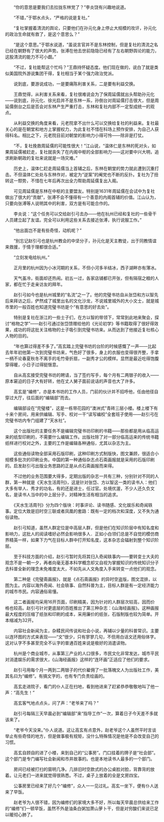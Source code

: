 　　“你的意思是要我们去拉拢东林党了？”李炎饶有兴趣地说道。

　　“不错，”于鄂水点头，“严格的说是复社。”

　　“复社掌握着清流的舆论，只要他们在孙元化身上停止大规模的攻讦，孙元化的政治生命就有救了，是这个意思么？”

　　“是这个意思。”于鄂水说道，“虽说言官并不是东林控制，但是复社的清流之名已经在朝野有了很大的声势。张溥在他去世前隐隐已经有了左右朝野舆论的能力，这股清流的能力不可小觑。”

　　“不过，复社能帮这个忙吗？”王鼎持怀疑态度。他们现在做的，说白了就是类似美国院外游说集团干得，复社相当于某个强力政治党派。

　　说到底，要游说成功，一是要痛陈利害关系，二是要有利益交换。

　　王鼎觉得，从利害关系来看，复社很难说会为了保周延儒就出头帮助孙元化——说到底，孙元化、徐光启并不是东林一系，孙倒台对周延儒打击很大，但是周延儒倒台之后是否会对东林产生严重打击，东林和复社内部不一定型成统一的观点。

　　从利益交换的角度来看，元老院拿不出什么可以交换给复社的利益来。复社最关心的是在朝堂和地方上掌握权力，为此复社不惜在科场上预作安排，为自己人获得科名。相比之下，元老院目前对朝堂的影响力小得可怜——除非是打仗。

　　“不，复社挽救周延儒的可能性很大！”江山说，“温体仁是东林的死对头，如果周延儒被赶走，复社就丧失了在内阁中枢的全部影响力——这对要中兴大明，追求刷新朝政的复社来说就是一场灾难。”

　　历史上，温体仁赶走周延儒当上首辅之后，东林在朝堂的势力就此遭到沉重打击。不但温体仁处处与东林作对，被定为“逆案”的阉党也不断的反扑。复社为了扭转这一颓势，不惜在七年后再次出全力帮助周延儒复出入阁。

　　可见周延儒是东林在中枢的主要盟友。特别是1631年周延儒在会试中为复社做出了很大的“贡献”，张溥不会不懂得有一个善意的内阁首辅的价值。江山认为，只要向张溥等人说明其中的利害，双方是有可能合作的。

　　李炎说：“这个任务可以交给赵引弓去办——他在杭州已经和复社的一些骨干人员建立起了友谊。完全可以利用这些关系去接近张溥，执行说服工作。”

　　“他出面岂不是有些奇怪，动机呢？”

　　“别忘记赵引弓也是杭州教会的中坚分子，孙元化是天主教徒，出于同教情谊来救援，于情于理都很合适。”

　　“立刻发电给杭州。”

　　正月里的杭州因为小冰河期的关系，不但小河多半结冰，西子湖畔亦有薄冰。

　　天气虽冷，街面却还热闹。初五一过，各家店铺都已开张，但有隔宿之粮的人家，都在忙于走亲访友的拜年。

　　赵引弓如今也是杭州城里的“名流”之一了。他的完璧书坊自从张岱和方以智先后来拜访之后，俨然成了城里出名的文化沙龙，不说城里城外的大小文士，就是城市里的一般百姓也知道完璧书坊是个“有意思的好去处”。

　　特别是复社在浙江的一些士子们，在方以智的带领下，常常到此地来聚会，探讨“格物之学”——赵引弓通过张岱馈赠给他的《光论初学》等书籍取得了很好得效果，成功的将这批关注格物的士子吸引到完璧书坊来。从而达到了他接近复社核心人物的目的。

　　“年也算过得差不多了。”高玄踏上完璧书坊的台阶的时候感慨了一声——比起去年年初他第一次到完璧书坊来，气色好了很多，身上的衣服也变得很齐整，手拿一柄不论春夏秋冬不离手的毛竹骨折扇，一副秀才公的模样。显然是最近吃得饱腹穿得暖，小日子过得挺惬意。

　　自从高玄接受完璧书坊的聘请，当了签约写手，每个月有二两银子的收入——原本窘迫的日子大有好转，他在丈人舅子面前说话的声音也大了许多。

　　高玄是“编修”，亦是本书坊的工作人员，门前的伙计并不招呼他，任由他径自穿过大厅，往后面的“编辑部”而去。

　　编辑部设在“完璧楼”，这是一栋带花园的“澳洲式”青砖三层小楼。楼上楼下有十来个房间，用来供编辑、写手、校对一干“读写编校”全套班子使用——赵引弓在完璧书坊内专门组建了“天水社”。

　　这个出版社的主要任务不是编辑完璧书坊印刷的书籍——那些都是用从临高运来的纸型印刷的，不需要什么编辑工作。出版社除了对一部分临高运来的传统书籍纸样进行校对之外，主要的工作是编辑各种通俗，尤其以杂志为主。

　　这些通俗读物全部采用石版印刷，这种印刷方式制版快，图文兼顾，很适合小规模多批次的印刷业务。中国的第一种通俗杂志点石斋画报就是采用的石版印刷的。启发赵引弓出版业务思路的正是从点石斋画报而来得。

　　不过他的业务范围要大得多，定期出版的杂志一共有三种，分别针对不同的人群，第一种就是《天水生活周刊》，这是针对张岱、方以智这一类的读书人：他们大多有举人、秀才的功名，有的还是进士，任过官。处境优渥，不少人还久负文名，是读书人当中的中上层分子，对精神生活有相当的追求。

　　《天水生活周刊》分为四个版块：时事评论、读书随感、文化娱乐和奇闻轶事。定位大致是旧时空三联或者凤凰的套路：既有一定的档次和深度，又不失为通俗读物。

　　赵引弓知道，虽然人群定位是中高层人群，但是他们在知识阶层中有知名度和影响力，这批人的阅读嗜好必然会影响很多人．正如小白领们总是不自觉的模仿商界精英一样，如果下力气在目标人群中打开知名度，这本杂志会辐射到整个知识阶层。

　　至于科技方面的介绍，赵引弓暂时先将其归入奇闻轶事内——要转变士大夫的观念不是一朝一夕，再者向毫无基本科学概念却又自视为掌握知识的传统知识分子去科普全新的理念未免难度太大，不如先从人文角度入手来转变一点他们的观念。

　　第二种是《完璧斋画报》，就是《点石斋画报》的异时空盗版，图文混排，以图为主。内容以海外奇闻、社会轶事、自然科普为主，目标人群是有一定经济能力的城市市民。内容通俗易懂。

　　这二者画报均采用16开页面，印刷精美，因为针对的人群层次较高，因而价格也较高。赵引弓针对更底层的百姓推出了第三种杂志：《山海经画报》。这种画报最大程度的压缩了纸张和印刷的成本，采用廉价的纸张，石版制版也较为简单。开本缩减为32开。

　　内容社会新闻为主，杂糅民间传说和社会小说，再辅以少量的科普常识。主要以连环图的方式来表现——“文”很少，只有寥寥几句，不但用白话文还用俗体字。这对认字不多甚至完全不认字的普通百姓来说是极好的消遣读物。

　　杭州是个商业城市，从事第三产业的人口很多，市民文化非常发达，城市平民对消遣娱乐的需求很大，《山海经画报》这样的“连环画”正适应了他们的要求。

　　赵引弓用每个月一两到二两银子的代价雇佣了一批落魄文人为出版社工作，美其名曰为“编修”。有搞文字的，也有专门负责绘画的。

　　高玄走进院子，看门的仆人正在扫地，看到他进来了赶紧恭恭敬敬地叫了他一声：“高先生！”

　　高玄客气地点点头，问了声：“老爷来了吗？”

　　赵引弓每隔三天早晨必到“编辑部”来“指导工作”一次，算着日子今天差不多就该来了。

　　“老爷今天没来。”仆人说道。这让高玄有点意外，赵老爷这个人虽然平时言谈举止有些奇怪的地方，但是做事极有规矩，没什么特殊情况是他是不会改变自己的习惯。

　　高玄自顾自的进了小楼，来到自己的“公事房”。门口挂着的牌子是“社会部”。这个部门是专门编写社会新闻和市井故事的。也是本地读书人最多的一个部门。

　　房间已经被打扫的窗明几净。几排旧时空款式的办公桌脸对脸，背靠背的放着。让元老们一进来就觉得很熟悉。不过，桌子上放着的全是文房四宝。

　　公事房里已经来了好几个“编修”，众人一一见过礼。高玄一坐下，便有仆人送来了早饭。

　　赵老爷为人很不错，因为编修们的家境大多不好，所以每天早晨总供给来工作的“编修”们一顿早饭，虽然不外是油条白粥加萧山萝卜干，但是对穷酸们来说已足以暖彻心肺了。

